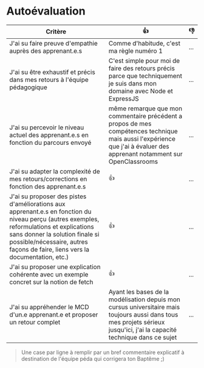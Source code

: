 # Autoévaluation

| Critère | 👍 | 👎 |
| ---------------- | ---------------- | ---------------- |
| J'ai su faire preuve d'empathie auprès des apprenant.e.s | Comme d'habitude, c'est ma règle numéro 1 | ... |
| J'ai su être exhaustif et précis dans mes retours à l'équipe pédagogique | C'est simple pour moi de faire des retours précis parce que techniquement je suis dans mon domaine avec Node et ExpressJS  | ... |
| J'ai su percevoir le niveau actuel des apprenant.e.s en fonction du parcours envoyé | même remarque que mon commentaire précédent a propos de mes compétences technique mais aussi l'expérience que j'ai à évaluer des apprenant notamment sur OpenClassrooms | ... |
| J'ai su adapter la complexité de mes retours/corrections en fonction des apprenant.e.s  | 👍 | ... |
| J'ai su proposer des pistes d'améliorations aux apprenant.e.s en fonction du niveau perçu (autres exemples, reformulations et explications sans donner la solution finale si possible/nécessaire, autres façons de faire, liens vers la documentation, etc.) | 👍 | ... |
| J'ai su proposer une explication cohérente avec un exemple concret sur la notion de fetch | 👍 | ... |
| J'ai su appréhender le MCD d'un.e apprenant.e et proposer un retour complet | Ayant les bases de la modélisation depuis mon cursus universitaire mais toujours aussi dans tous mes projets sérieux jusqu'ici, j'ai la capacité technique dans ce sujet | ... |


> Une case par ligne à remplir par un bref commentaire explicatif à destination de l'équipe péda qui corrigera ton Baptême ;)
